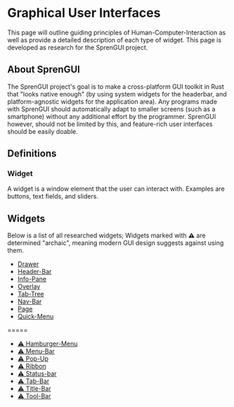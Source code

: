 # Graphical User Interfaces
This page will outline guiding principles of Human-Computer-Interaction as well
as provide a detailed description of each type of widget.  This page is
developed as research for the SprenGUI project.

## About SprenGUI
The SprenGUI project's goal is to make a cross-platform GUI toolkit in Rust that
"looks native enough" (by using system widgets for the headerbar, and
platform-agnostic widgets for the application area).  Any programs made with
SprenGUI should automatically adapt to smaller screens (such as a smartphone)
without any additional effort by the programmer.  SprenGUI however, should not
be limited by this, and feature-rich user interfaces should be easily doable.

## Definitions

### Widget
A widget is a window element that the user can interact with.  Examples are
buttons, text fields, and sliders.

## Widgets
Below is a list of all researched widgets; Widgets marked with **⚠** are
determined "archaic", meaning modern GUI design suggests against using them.

 - [Drawer](drawer.md)
 - [Header-Bar](headerbar.md)
 - [Info-Pane](infopane.md)
 - [Overlay](overlay.md)
 - [Tab-Tree](tabtree.md)
 - [Nav-Bar](navbar.md)
 - [Page](page.md)
 - [Quick-Menu](quickmenu.md)

=====

 - [⚠ Hamburger-Menu](hamburgermenu.md)
 - [⚠ Menu-Bar](menubar.md)
 - [⚠ Pop-Up](popup.md)
 - [⚠ Ribbon](ribbon.md)
 - [⚠ Status-bar](statusbar.md)
 - [⚠ Tab-Bar](tabbar.md)
 - [⚠ Title-Bar](titlebar.md)
 - [⚠ Tool-Bar](toolbar.md)

